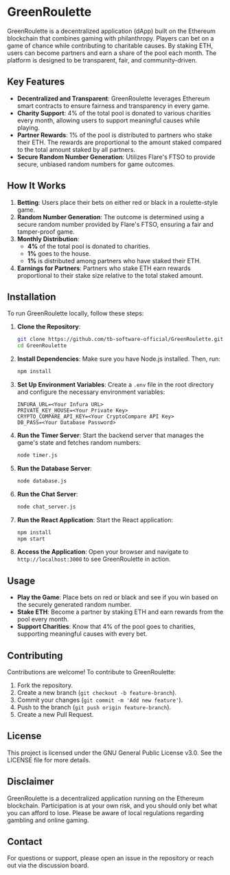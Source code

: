 # GreenRoulette

GreenRoulette is a decentralized application (dApp) built on the Ethereum blockchain that combines gaming with philanthropy. Players can bet on a game of chance while contributing to charitable causes. By staking ETH, users can become partners and earn a share of the pool each month. The platform is designed to be transparent, fair, and community-driven.

## Key Features

- **Decentralized and Transparent**: GreenRoulette leverages Ethereum smart contracts to ensure fairness and transparency in every game.
- **Charity Support**: 4% of the total pool is donated to various charities every month, allowing users to support meaningful causes while playing.
- **Partner Rewards**: 1% of the pool is distributed to partners who stake their ETH. The rewards are proportional to the amount staked compared to the total amount staked by all partners.
- **Secure Random Number Generation**: Utilizes Flare's FTSO to provide secure, unbiased random numbers for game outcomes.

## How It Works

1. **Betting**: Users place their bets on either red or black in a roulette-style game.
2. **Random Number Generation**: The outcome is determined using a secure random number provided by Flare's FTSO, ensuring a fair and tamper-proof game.
3. **Monthly Distribution**:
   - **4%** of the total pool is donated to charities.
   - **1%** goes to the house.
   - **1%** is distributed among partners who have staked their ETH.
4. **Earnings for Partners**: Partners who stake ETH earn rewards proportional to their stake size relative to the total staked amount.

## Installation

To run GreenRoulette locally, follow these steps:

1. **Clone the Repository**:
   ```bash
   git clone https://github.com/tb-software-official/GreenRoulette.git
   cd GreenRoulette
   ```
2. **Install Dependencies**: Make sure you have Node.js installed. Then, run:

   ```bash
   npm install
   ```

3. **Set Up Environment Variables**: Create a `.env` file in the root directory and configure the necessary environment variables:

   ```env
   INFURA_URL=<Your Infura URL>
   PRIVATE_KEY_HOUSE=<Your Private Key>
   CRYPTO_COMPARE_API_KEY=<Your CryptoCompare API Key>
   DB_PASS=<Your Database Password>
   ```

4. **Run the Timer Server**: Start the backend server that manages the game's state and fetches random numbers:

   ```bash
   node timer.js
   ```
5. **Run the Database Server**:

   ```bash
   node database.js
   ```
6. **Run the Chat Server**:

   ```bash
   node chat_server.js
   ```

7. **Run the React Application**: Start the React application:

   ```bash
   npm install
   npm start
   ```

8. **Access the Application**: Open your browser and navigate to `http://localhost:3000` to see GreenRoulette in action.

## Usage

- **Play the Game**: Place bets on red or black and see if you win based on the securely generated random number.
- **Stake ETH**: Become a partner by staking ETH and earn rewards from the pool every month.
- **Support Charities**: Know that 4% of the pool goes to charities, supporting meaningful causes with every bet.

## Contributing

Contributions are welcome! To contribute to GreenRoulette:

1. Fork the repository.
2. Create a new branch (`git checkout -b feature-branch`).
3. Commit your changes (`git commit -m 'Add new feature'`).
4. Push to the branch (`git push origin feature-branch`).
5. Create a new Pull Request.

## License

This project is licensed under the GNU General Public License v3.0. See the LICENSE file for more details.

## Disclaimer

GreenRoulette is a decentralized application running on the Ethereum blockchain. Participation is at your own risk, and you should only bet what you can afford to lose. Please be aware of local regulations regarding gambling and online gaming.

## Contact

For questions or support, please open an issue in the repository or reach out via the discussion board.
